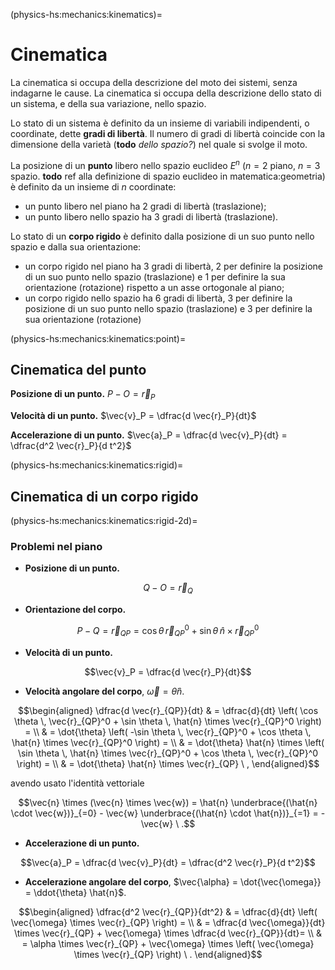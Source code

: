 (physics-hs:mechanics:kinematics)=
# Cinematica

La cinematica si occupa della descrizione del moto dei sistemi, senza indagarne le cause. La cinematica si occupa della descrizione dello stato di un sistema, e della sua variazione, nello spazio.

Lo stato di un sistema è definito da un insieme di variabili indipendenti, o coordinate, dette **gradi di libertà**.  Il numero di gradi di libertà coincide con la dimensione della varietà (**todo** *dello spazio?*) nel quale si svolge il moto.

La posizione di un **punto** libero nello spazio euclideo $E^n$ ($n=2$ piano, $n=3$ spazio. **todo** ref alla definizione di spazio euclideo in matematica:geometria) è definito da un insieme di $n$ coordinate:
- un punto libero nel piano ha 2 gradi di libertà (traslazione);
- un punto libero nello spazio ha 3 gradi di libertà (traslazione). 

Lo stato di un **corpo rigido** è definito dalla posizione di un suo punto nello spazio e dalla sua orientazione: 
- un corpo rigido nel piano ha 3 gradi di libertà, 2 per definire la posizione di un suo punto nello spazio (traslazione) e 1 per definire la sua orientazione (rotazione) rispetto a un asse ortogonale al piano; 
- un corpo rigido nello spazio ha 6 gradi di libertà, 3 per definire la posizione di un suo punto nello spazio (traslazione) e 3 per definire la sua orientazione (rotazione)

(physics-hs:mechanics:kinematics:point)=
## Cinematica del punto

**Posizione di un punto.** $P - O = \vec{r}_P$

**Velocità di un punto.** $\vec{v}_P = \dfrac{d \vec{r}_P}{dt}$

**Accelerazione di un punto.** $\vec{a}_P = \dfrac{d \vec{v}_P}{dt} = \dfrac{d^2 \vec{r}_P}{d t^2}$

(physics-hs:mechanics:kinematics:rigid)=
## Cinematica di un corpo rigido

(physics-hs:mechanics:kinematics:rigid-2d)=
### Problemi nel piano

- **Posizione di un punto.** 

$$Q - O = \vec{r}_Q$$

- **Orientazione del corpo.**

$$P - Q = \vec{r}_{QP} = \cos \theta \, \vec{r}_{QP}^0 + \sin \theta \, \hat{n} \times \vec{r}_{QP}^0$$

- **Velocità di un punto.**

$$\vec{v}_P = \dfrac{d \vec{r}_P}{dt}$$

- **Velocità angolare del corpo**, $\vec{\omega} = \dot{\theta} \hat{n}$.

$$\begin{aligned}
  \dfrac{d \vec{r}_{QP}}{dt} 
  & = \dfrac{d}{dt} \left(  \cos \theta \, \vec{r}_{QP}^0 + \sin \theta \, \hat{n} \times \vec{r}_{QP}^0 \right) = \\
  & = \dot{\theta} \left( -\sin \theta \, \vec{r}_{QP}^0 + \cos \theta \, \hat{n} \times \vec{r}_{QP}^0 \right) = \\
  & = \dot{\theta} \hat{n} \times \left( \sin \theta \, \hat{n} \times \vec{r}_{QP}^0 + \cos \theta \, \vec{r}_{QP}^0 \right) = \\
  & = \dot{\theta} \hat{n} \times \vec{r}_{QP} \ ,
\end{aligned}$$ 

avendo usato l'identità vettoriale 

$$\vec{n} \times (\vec{n} \times \vec{w}) = \hat{n} \underbrace{(\hat{n} \cdot \vec{w})}_{=0} - \vec{w} \underbrace{(\hat{n} \cdot \hat{n})}_{=1} = - \vec{w} \ .$$

- **Accelerazione di un punto.**

$$\vec{a}_P = \dfrac{d \vec{v}_P}{dt} = \dfrac{d^2 \vec{r}_P}{d t^2}$$

- **Accelerazione angolare del corpo**, $\vec{\alpha} = \dot{\vec{\omega}} = \ddot{\theta} \hat{n}$.

$$\begin{aligned}
 \dfrac{d^2 \vec{r}_{QP}}{dt^2}
   & = \dfrac{d}{dt} \left( \vec{\omega} \times \vec{r}_{QP} \right) = \\
   & = \dfrac{d \vec{\omega}}{dt} \times \vec{r}_{QP} + \vec{\omega} \times \dfrac{d \vec{r}_{QP}}{dt}= \\
   & = \alpha \times \vec{r}_{QP} + \vec{\omega} \times \left( \vec{\omega} \times \vec{r}_{QP} \right) \ .
\end{aligned}$$ 




